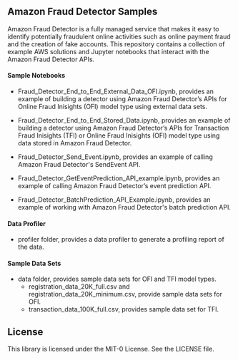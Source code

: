 ## Amazon Fraud Detector Samples 


Amazon Fraud Detector is a fully managed service that makes it easy to identify potentially fraudulent online activities such as online payment fraud and the creation of fake accounts. This repository contains a collection of example AWS solutions and Jupyter notebooks that interact with the Amazon Fraud Detector APIs.  

#### Sample Notebooks

- Fraud_Detector_End_to_End_External_Data_OFI.ipynb, provides an example of building a detector using Amazon Fraud Detector’s APIs for Online Fraud Inisights (OFI) model type using external data sets. 

- Fraud_Detector_End_to_End_Stored_Data.ipynb, provides an example of building a detector using Amazon Fraud Detector’s APIs for Transaction Fraud Inisights (TFI) or Online Fraud Inisights (OFI)  model type using data stored in Amazon Fraud Detector.  

- Fraud_Detector_Send_Event.ipynb, provides an example of calling Amazon Fraud Detector's SendEvent API. 
  
- Fraud_Detector_GetEventPrediction_API_example.ipynb, provides an example of calling Amazon Fraud Detector’s event prediction API.  

- Fraud_Detector_BatchPrediction_API_Example.ipynb, provides an example of working with Amazon Fraud Detector's batch prediction API.

#### Data Profiler

- profiler folder, provides a data profiler to generate a profiling report of the data. 

#### Sample Data Sets

- data folder, provides sample data sets for OFI and TFI model types. 
  - registration_data_20K_full.csv and registration_data_20K_minimum.csv, provide sample data sets for OFI. 
  - transaction_data_100K_full.csv, provides sample data set for TFI. 

## License

This library is licensed under the MIT-0 License. See the LICENSE file.



